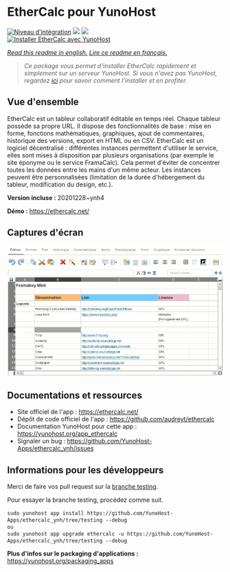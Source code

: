 # EtherCalc pour YunoHost

[![Niveau d'intégration](https://dash.yunohost.org/integration/ethercalc.svg)](https://dash.yunohost.org/appci/app/ethercalc) ![](https://ci-apps.yunohost.org/ci/badges/ethercalc.status.svg) ![](https://ci-apps.yunohost.org/ci/badges/ethercalc.maintain.svg)  
[![Installer EtherCalc avec YunoHost](https://install-app.yunohost.org/install-with-yunohost.svg)](https://install-app.yunohost.org/?app=ethercalc)

*[Read this readme in english.](./README.md)*
*[Lire ce readme en français.](./README_fr.md)*

> *Ce package vous permet d'installer EtherCalc rapidement et simplement sur un serveur YunoHost.
Si vous n'avez pas YunoHost, regardez [ici](https://yunohost.org/#/install) pour savoir comment l'installer et en profiter.*

## Vue d'ensemble

EtherCalc est un tableur collaboratif éditable en temps réel. Chaque tableur possède sa propre URL. Il dispose des fonctionnalités de base : mise en forme, fonctions mathématiques, graphiques, ajout de commentaires, historique des versions, export en HTML ou en CSV. EtherCalc est un logiciel décentralisé : différentes instances permettent d'utiliser le service, elles sont mises à disposition par plusieurs organisations (par exemple le site éponyme ou le service FramaCalc). Cela permet d'éviter de concentrer toutes les données entre les mains d'un même acteur. Les instances peuvent être personnalisées (limitation de la durée d'hébergement du tableur, modification du design, etc.).


**Version incluse :** 20201228~ynh4

**Démo :** https://ethercalc.net/

## Captures d'écran

![](./doc/screenshots/screenshot.png)

## Documentations et ressources

* Site officiel de l'app : https://ethercalc.net/
* Dépôt de code officiel de l'app : https://github.com/audreyt/ethercalc
* Documentation YunoHost pour cette app : https://yunohost.org/app_ethercalc
* Signaler un bug : https://github.com/YunoHost-Apps/ethercalc_ynh/issues

## Informations pour les développeurs

Merci de faire vos pull request sur la [branche testing](https://github.com/YunoHost-Apps/ethercalc_ynh/tree/testing).

Pour essayer la branche testing, procédez comme suit.
```
sudo yunohost app install https://github.com/YunoHost-Apps/ethercalc_ynh/tree/testing --debug
ou
sudo yunohost app upgrade ethercalc -u https://github.com/YunoHost-Apps/ethercalc_ynh/tree/testing --debug
```

**Plus d'infos sur le packaging d'applications :** https://yunohost.org/packaging_apps